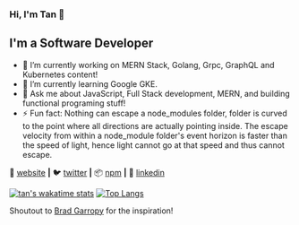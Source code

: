 ### Hi, I'm Tan 👋

## I'm a Software Developer

- 🔭 I’m currently working on MERN Stack, Golang, Grpc, GraphQL and Kubernetes content!
- 🌱 I’m currently learning Google GKE.
- 💬 Ask me about JavaScript, Full Stack development, MERN, and building functional programing stuff!
- ⚡ Fun fact: Nothing can escape a node_modules folder, folder is curved to the point where all directions are actually pointing inside. The escape velocity from within a node_module folder's event horizon is faster than the speed of light, hence light cannot go at that speed and thus cannot escape.


🏡 [website][website] **|** 
🐦 [twitter][twitter] **|** 
📦 [npm][npm] **|** 
👔 [linkedin][linkedin]

[![tan's wakatime stats](https://github-readme-stats.vercel.app/api/wakatime?username=cagacaga&layout=compact&theme=dracula)](https://github.com/tnguven/github-readme-stats)
[![Top Langs](https://github-readme-stats.vercel.app/api/top-langs/?username=tnguven&count_private=true&layout=compact&theme=dracula)](https://github.com/tnguven/github-readme-stats)


Shoutout to [Brad Garropy][brad] for the inspiration!

[website]: http://cagcacaga.com
[twitter]: https://twitter.com/onexpectedtoken
[linkedin]: https://www.linkedin.com/in/tan-g%C3%BCven/
[npm]: https://npmjs.com/~tanguven
[brad]: https://github.com/bradgarropy

